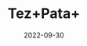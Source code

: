 ---
title: 'Tez+Pata+'
date: '2022-09-30' 
metatag: '' 
inventory: '0' 
draft: false 
# meta description 
shortDescripton: ''
description: 'Spices'
longdescription: ''
featured: True
# product Price
price: '20.0'
# Product Short Description
productID: '1BA4CB7D-1029-ED11-9968-005056B3A416'
type: 'products'
category: 'Spices' 
thumnailproduct: 'https://eraconnect.blob.core.windows.net/product-images/aminsaddiquidawakhana/1BA4CB7D-1029-ED11-9968-005056B3A416.webp' 
images:
  - image: 'https://eraconnect.blob.core.windows.net/product-images/aminsaddiquidawakhana/1BA4CB7D-1029-ED11-9968-005056B3A416.webp'  
Variants:
---